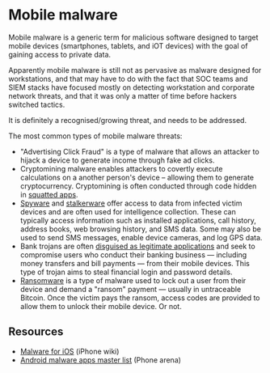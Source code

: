 # Mobile malware

Mobile malware is a generic term for malicious software designed to target mobile devices (smartphones, tablets, and iOT devices) with the goal of gaining access to private data.

Apparently mobile malware is still not as pervasive as malware designed for workstations, and that may have to do with the fact that SOC teams and SIEM stacks have focused mostly on detecting workstation and corporate network threats, and that it was only a matter of time before hackers switched tactics.

It is definitely a recognised/growing threat, and needs to be addressed.

The most common types of mobile malware threats:

* "Advertising Click Fraud" is a type of malware that allows an attacker to hijack a device to generate income through fake ad clicks.
* Cryptomining malware enables attackers to covertly execute calculations on a another person's device – allowing them to generate cryptocurrency. Cryptomining is often conducted through code hidden in [squatted apps](squatting.md).
* [Spyware](spyware.md) and [stalkerware](stalkerware.md) offer access to data from infected victim devices and are often used for intelligence collection. These can typically access information such as installed applications, call history, address books, web browsing history, and SMS data. Some may also be used to send SMS messages, enable device cameras, and log GPS data.
* Bank trojans are often [disguised as legitimate applications](squatting.md) and seek to compromise users who conduct their banking business — including money transfers and bill payments — from their mobile devices. This type of trojan aims to steal financial login and password details.
* [Ransomware](ransomware.md) is a type of malware used to lock out a user from their device and demand a "ransom" payment — usually in untraceable Bitcoin. Once the victim pays the ransom, access codes are provided to allow them to unlock their mobile device. Or not.

## Resources

* [Malware for iOS](https://www.theiphonewiki.com/wiki/Malware_for_iOS) (iPhone wiki)
* [Android malware apps master list](https://www.phonearena.com/news/android-malware-apps-master-list_id149175) (Phone arena)

